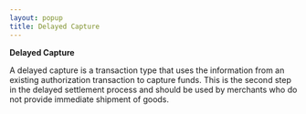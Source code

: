 ```yaml
---
layout: popup
title: Delayed Capture
---
```



**Delayed Capture**


A delayed capture is a transaction type that uses the information from an existing authorization transaction to capture funds. This is the second step in the delayed settlement process and should be used by merchants who do not provide immediate shipment of goods.
